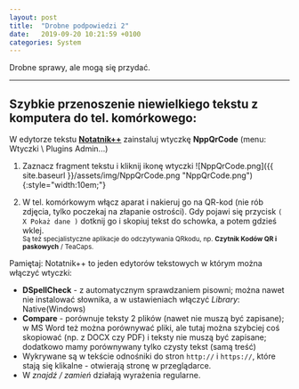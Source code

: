```yaml
---
layout: post
title:  "Drobne podpowiedzi 2"
date:   2019-09-20 10:21:59 +0100
categories: System
---
```


Drobne sprawy, ale mogą się przydać.

----
## Szybkie przenoszenie niewielkiego tekstu z komputera do tel. komórkowego:

W edytorze tekstu [**Notatnik++**](https://notepad-plus-plus.org/downloads/) zainstaluj wtyczkę **NppQrCode** (menu: Wtyczki \ Plugins Admin...)

1. Zaznacz fragment tekstu i kliknij ikonę wtyczki ![NppQrCode.png]({{ site.baseurl }}/assets/img/NppQrCode.png "NppQrCode.png"){:style="width:10em;"}
 
2. W tel. komórkowym włącz aparat i nakieruj go na QR-kod (nie rób zdjęcia, tylko poczekaj na złapanie ostrości). Gdy pojawi się przycisk `( X Pokaż dane )` dotknij go i skopiuj tekst do schowka, a potem gdzieś wklej.  
<small>Są też specjalistyczne aplikacje do odczytywania QRkodu, np. **Czytnik Kodów QR i paskowych** / TeaCaps.</small>

Pamiętaj: Notatnik++ to jeden edytorów tekstowych w którym można włączyć wtyczki:
* **DSpellCheck** - z automatycznym sprawdzaniem pisowni; można nawet nie instalować słownika, a w ustawieniach włączyć _Library_: Native(Windows)
* **Compare** - porównuje teksty 2 plików (nawet nie muszą być zapisane); w MS Word też można porównywać pliki, ale tutaj można szybciej coś skopiować (np. z DOCX czy PDF) i teksty nie muszą być zapisane; dodatkowo mamy porównywany tylko czysty tekst (samą treść)
* Wykrywane są w tekście odnośniki do stron `http://` i `https://`, które stają się klikalne - otwierają stronę w przeglądarce.
* W _znajdź / zamień_ działają wyrażenia regularne.

